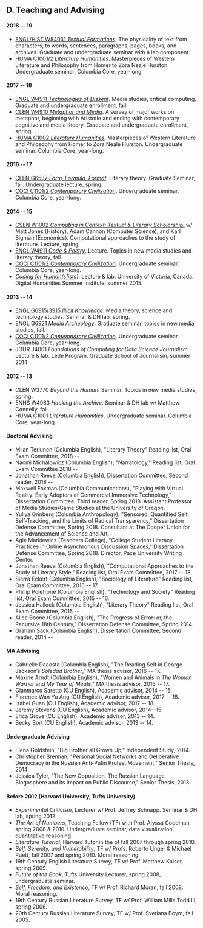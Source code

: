 ## D. Teaching and Advising

#### 2018 -- 19
- [ENGL/HIST W84031 *Textual
  Formations*](https://docs.google.com/document/d/1bXizmvk-NwnyC8-vWQz5UsQXGsWW_Mh62x3jbdX79ZU/edit?usp=sharing).
The physicality of text from characters, to words, sentences, paragraphs, pages, books, and
archives. Graduate and undergraduate seminar with a lab component.
- [HUMA C1001/2 *Literature
  Humanities*](https://github.com/denten-courses/lit-hum/tree/master/2019-spring).
Masterpieces of Western Literature and Philosophy from Homer to Zora Neale Hurston.
Undergraduate seminar. Columbia Core, year-long.

#### 2017 -- 18
- [ENGL W4911 *Technologies of Dissent*](
  https://github.com/denten-courses/technologies-of-dissent/tree/master/2017-fall).  Media
studies, critical computing. Graduate and undergraduate enrollment, fall.
- [CLEN W4910 *Metaphor and
  Media*](https://github.com/denten-courses/metaphor-media/blob/master/README.md).  A survey of
major works on metaphor, beginning with Aristotle and ending with contemporary cognitive and
media theory. Graduate and undergraduate enrollment, spring.
- [HUMA C1002 *Literature
  Humanities*](https://github.com/denten-courses/lit-hum/tree/master/2018-spring).
Masterpieces of Western Literature and Philosophy from Homer to Zora Neale Hurston.
Undergraduate seminar. Columbia Core, year-long.

#### 2016 -- 17
- [CLEN G6537 *Form, Formula, Format*](https://github.com/denten-courses/form-formula-format).
  Literary theory. Graduate Seminar, fall.  Undergraduate lecture, spring.
- [COCI C1101/2 *Contemporary
  Civilization*](https://github.com/denten-courses/con-civ/blob/master/2014-fall/2014-fall-sched.md).
Undergraduate seminar. Columbia Core, year-long.

#### 2014 -- 15

- [CSEN W1002 *Computing in Context: Textual & Literary
  Scholarship.*](https://github.com/denten-courses/computing-context) w/ Matt Jones (History),
Adam Cannon (Computer Science), and Karl Sigman (Economics).  Computational approaches to the
study of literature. Lecture, spring.
- [ENGL W4911 *Code &
  Poetry*](https://github.com/denten-courses/code-poetry/blob/master/2014-fall/course-sched.md).
Lecture. Topics in new media studies and literary theory, fall.
- [COCI C1101/2 *Contemporary
  Civilization*](https://github.com/denten-courses/con-civ/blob/master/2014-fall/2014-fall-sched.md).
Undergraduate seminar. Columbia Core, year-long.
- [*Coding for Human(s|ists)*](https://github.com/denten-workshops/dhsi-coding-fundamentals).
  Lecture & lab. University of Victoria, Canada. Digital Humanities Summer Institute, summer 2015.

#### 2013 -- 14

- [ENGL G6915/3915 *Illicit
  Knowledge*](https://github.com/denten-courses/critical-computing/tree/master/2014-spring).
Media theory, science and technology studies. Seminar & DH lab, spring.
- ENGL G6921 *Media Archeology*. Graduate seminar, topics in new media studies, fall.
- [COCI C1101/2 *Contemporary
  Civilization*](https://github.com/denten-courses/con-civ/blob/master/2014-fall/2014-fall-sched.md).
Undergraduate seminar. Columbia Core, year-long.
- JOUR J4001 *Foundations of Computing for Data Science Journalism*. Lecture & lab. Lede
  Program. Graduate School of Journalism, summer 2014.

#### 2012 -- 13

- CLEN W3770 *Beyond the Human*. Seminar. Topics in new media studies, spring.
- ENHS W4983 *Hacking the Archive*. Seminar & DH lab w/ Matthew Connelly, fall.
- HUMA C1001 *Literature Humanities*. Undergraduate seminar. Columbia Core, year-long.

#### Doctoral Advising

- Milan Terlunen (Columbia English), "Literary Theory" Reading list, Oral Exam Committee, 2018 --
- Naomi Michalowicz (Columbia English), "Narratology," Reading list, Oral Exam Committee 2018 --
- Jonathan Reeve (Columbia English), Dissertation Committee, Second reader, 2018 --
- Maxwell Foxman (Columbia Communications), "Playing with Virtual Reality: Early Adopters of
  Commercial Immersive Technology," Dissertation Committee, Third reader, Spring 2018.
Assistant Professor of Media Studies/Game Studies at the University of Oregon.
- Yuliya Grinberg (Columbia Anthropology), "Sensored: Quantified Self, Self-Tracking, and the
  Limits of Radical Transparency," Dissertation Defense Committee, Spring 2018.
Consultant at The Cooper Union for the Advancement of Science and Art.
- Agie Markiewicz (Teachers College), "College Student Literacy Practices in Online
  Asynchronous Discussion Spaces," Dissertation Defense Committee, Spring 2018.
Director, Pace University Writing Center.
- Jonathan Reeve (Columbia English), "Computational Approaches to the Study of Literary Style,"
  Reading list, Oral Exam Committee, 2017 -- 18.
- Sierra Eckert (Columbia English), "Sociology of Literature" Reading list, Oral Exam
  Committee, 2016 -- 17.
- Phillip Polefrone (Columbia English), "Technology and Society" Reading list, Oral Exam
  Committee, 2015 -- 16.
- Jessica Hallock (Columbia English), "Literary Theory" Reading list, Oral Exam Committee, 2015 --
- Alice Boone (Columbia English), "The Progress of Error: or, the Recursive 18th Century,"
  Dissertation Defense Committee, Spring 2014.
- Graham Sack (Columbia English), Dissertation Committee, Second reader, 2014 --

#### MA Advising

- Gabrielle Dacosta (Columbia English), "The Reading Self in George Jackson’s *Soledad
  Brother*," MA thesis advisor, 2016 -- 17.
- Maxine Arndt (Columbia English), "Women and Animals in *The Woman Warrior* and *My Year of
  Meats*," MA thesis advisor, 2016 -- 17.
- Gianmarco Saretto (CU English), Academic advisor, 2014 -- 15.
- Florence Wan Yu Ang (CU English), Academic advisor, 2017 -- 18.
- Isabel Guan (CU English), Academic advisor, 2017 -- 18.
- Jeremy Stevens (CU English), Academic advisor, 2014--15.
- Erica Grove (CU English), Academic advisor, 2013 -- 14.
- Becky Bort (CU English), Academic advisor, 2013 -- 14.

#### Undergraduate Advising

- Elena Goldstein, "Big Brother all Grown Up," Independent Study, 2014.
- Christopher Brennan, "Personal Social Networks and Deliberative Democracy in the Russian
  Anti-Putin Protest Movement," Senior Thesis, 2014.
- Jessica Tyler, "The New Opposition, The Russian Language Blogosphere and its Impact on Public
  Discourse," Senior Thesis, 2013.

#### Before 2012 (Harvard University, Tufts University)

- *Experimental Criticism*, Lecturer w/ Prof. Jeffrey Schnapp. Seminar & DH lab, spring 2012.
- *The Art of Numbers*, Teaching Fellow (TF) with Prof. Alyssa Goodman, spring 2008 & 2010.
  Undergraduate seminar, data visualization, quantitative reasoning.
- *Literature Tutorial*, Harvard Tutor in the of fall 2007 through spring 2010.
- *Self, Serenity, and Vulnerability*, TF w/ Profs. Roberto Unger & Michael Puett, fall 2007
  and spring 2010. Moral reasoning.
- 19th Century English Literature Survey, TF w/ Prof. Matthew Kaiser, spring 2009.
- *Future of the Book*, Tufts University Lecturer, spring 2008, undergraduate seminar.
- *Self, Freedom, and Existence*, TF w/ Prof. Richard Moran, fall 2008. Moral reasoning.
- 19th Century Russian Literature Survey, TF w/ Prof. William Mills Todd III, spring 2006.
- 20th Century Russian Literature Survey, TF w/ Prof. Svetlana Boym, fall 2005.

